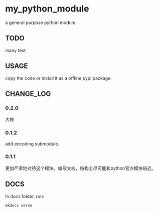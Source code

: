 # my_python_module
a general purpose python module.

## TODO
many test 



## USAGE
copy the code or install it as a offline pypi package.

## CHANGE_LOG
### 0.2.0
大修

### 0.1.2
add encoding submodule.
### 0.1.1
更加严肃地对待这个模块，编写文档，结构上尽可能和python官方模块贴近。

## DOCS
In docs folder, run:
```text
mkdocs serve
```

